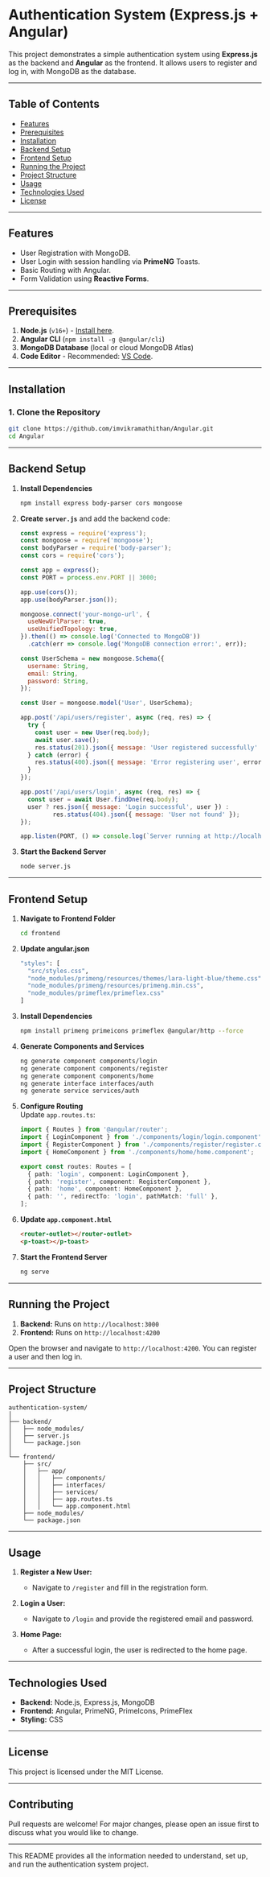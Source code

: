 # **Authentication System (Express.js + Angular)**  

This project demonstrates a simple authentication system using **Express.js** as the backend and **Angular** as the frontend. It allows users to register and log in, with MongoDB as the database.

---

## **Table of Contents**
- [Features](#features)  
- [Prerequisites](#prerequisites)  
- [Installation](#installation)  
- [Backend Setup](#backend-setup)  
- [Frontend Setup](#frontend-setup)  
- [Running the Project](#running-the-project)  
- [Project Structure](#project-structure)  
- [Usage](#usage)  
- [Technologies Used](#technologies-used)  
- [License](#license)  

---

## **Features**
- User Registration with MongoDB.  
- User Login with session handling via **PrimeNG** Toasts.  
- Basic Routing with Angular.  
- Form Validation using **Reactive Forms**.  

---

## **Prerequisites**  
1. **Node.js** (`v16+`) - [Install here](https://nodejs.org/).  
2. **Angular CLI** (`npm install -g @angular/cli`)  
3. **MongoDB Database** (local or cloud MongoDB Atlas)  
4. **Code Editor** - Recommended: [VS Code](https://code.visualstudio.com/).  

---

## **Installation**

### **1. Clone the Repository**
```bash
git clone https://github.com/imvikramathithan/Angular.git
cd Angular
```

---

## **Backend Setup**



1. **Install Dependencies**  
   ```bash
   npm install express body-parser cors mongoose
   ```

2. **Create `server.js`** and add the backend code:
   ```javascript
   const express = require('express');
   const mongoose = require('mongoose');
   const bodyParser = require('body-parser');
   const cors = require('cors');

   const app = express();
   const PORT = process.env.PORT || 3000;

   app.use(cors());
   app.use(bodyParser.json());

   mongoose.connect('your-mongo-url', {
     useNewUrlParser: true,
     useUnifiedTopology: true,
   }).then(() => console.log('Connected to MongoDB'))
     .catch(err => console.log('MongoDB connection error:', err));

   const UserSchema = new mongoose.Schema({
     username: String,
     email: String,
     password: String,
   });

   const User = mongoose.model('User', UserSchema);

   app.post('/api/users/register', async (req, res) => {
     try {
       const user = new User(req.body);
       await user.save();
       res.status(201).json({ message: 'User registered successfully' });
     } catch (error) {
       res.status(400).json({ message: 'Error registering user', error });
     }
   });

   app.post('/api/users/login', async (req, res) => {
     const user = await User.findOne(req.body);
     user ? res.json({ message: 'Login successful', user }) :
            res.status(404).json({ message: 'User not found' });
   });

   app.listen(PORT, () => console.log(`Server running at http://localhost:${PORT}`));
   ```

3. **Start the Backend Server**  
   ```bash
   node server.js
   ```

---

## **Frontend Setup**

1. **Navigate to Frontend Folder**  
   ```bash
   cd frontend
   ```
2. **Update angular.json**
   ```bash
   "styles": [
     "src/styles.css",
     "node_modules/primeng/resources/themes/lara-light-blue/theme.css",
     "node_modules/primeng/resources/primeng.min.css",
     "node_modules/primeflex/primeflex.css"
   ]
   ```
3. **Install Dependencies**  
   ```bash
   npm install primeng primeicons primeflex @angular/http --force
   ```

4. **Generate Components and Services**  
   ```bash
   ng generate component components/login
   ng generate component components/register
   ng generate component components/home
   ng generate interface interfaces/auth
   ng generate service services/auth
   ```

5. **Configure Routing**  
   Update `app.routes.ts`:  
   ```typescript
   import { Routes } from '@angular/router';
   import { LoginComponent } from './components/login/login.component';
   import { RegisterComponent } from './components/register/register.component';
   import { HomeComponent } from './components/home/home.component';

   export const routes: Routes = [
     { path: 'login', component: LoginComponent },
     { path: 'register', component: RegisterComponent },
     { path: 'home', component: HomeComponent },
     { path: '', redirectTo: 'login', pathMatch: 'full' },
   ];
   ```

6. **Update `app.component.html`**  
   ```html
   <router-outlet></router-outlet>
   <p-toast></p-toast>
   ```

7. **Start the Frontend Server**  
   ```bash
   ng serve
   ```

---

## **Running the Project**  
1. **Backend:** Runs on `http://localhost:3000`  
2. **Frontend:** Runs on `http://localhost:4200`  

Open the browser and navigate to `http://localhost:4200`. You can register a user and then log in.

---

## **Project Structure**
```
authentication-system/
│
├── backend/
│   ├── node_modules/
│   ├── server.js
│   └── package.json
│
└── frontend/
    ├── src/
    │   ├── app/
    │   │   ├── components/
    │   │   ├── interfaces/
    │   │   ├── services/
    │   │   ├── app.routes.ts
    │   │   └── app.component.html
    ├── node_modules/
    └── package.json
```

---

## **Usage**
1. **Register a New User:**  
   - Navigate to `/register` and fill in the registration form.

2. **Login a User:**  
   - Navigate to `/login` and provide the registered email and password.

3. **Home Page:**  
   - After a successful login, the user is redirected to the home page.

---

## **Technologies Used**
- **Backend:** Node.js, Express.js, MongoDB  
- **Frontend:** Angular, PrimeNG, PrimeIcons, PrimeFlex  
- **Styling:** CSS  

---

## **License**
This project is licensed under the MIT License.

---

## **Contributing**
Pull requests are welcome! For major changes, please open an issue first to discuss what you would like to change.

---

This README provides all the information needed to understand, set up, and run the authentication system project.
